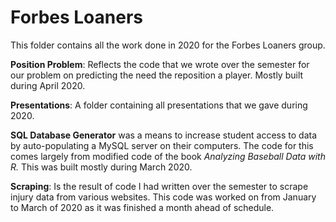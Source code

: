 # Forbes Loaners

This folder contains all the work done in 2020 for the Forbes Loaners group.

**Position Problem**: Reflects the code that we wrote over the semester for our problem on predicting the need the reposition a player. Mostly built during April
2020.

**Presentations**: A folder containing all presentations that we gave during 2020.

**SQL Database Generator** was a means to increase student access to data by auto-populating a MySQL server on their computers. The code for this comes largely from
modified code of the book *Analyzing Baseball Data with R.* This was built mostly during March 2020.

**Scraping**: Is the result of code I had written over the semester to scrape injury data from various websites. This code was worked on from January to March of
2020 as it was finished a month ahead of schedule.
